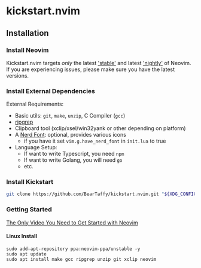 # kickstart.nvim

## Installation

### Install Neovim

Kickstart.nvim targets *only* the latest
['stable'](https://github.com/neovim/neovim/releases/tag/stable) and latest
['nightly'](https://github.com/neovim/neovim/releases/tag/nightly) of Neovim.
If you are experiencing issues, please make sure you have the latest versions.

### Install External Dependencies

External Requirements:
- Basic utils: `git`, `make`, `unzip`, C Compiler (`gcc`)
- [ripgrep](https://github.com/BurntSushi/ripgrep#installation)
- Clipboard tool (xclip/xsel/win32yank or other depending on platform)
- A [Nerd Font](https://www.nerdfonts.com/): optional, provides various icons
  - if you have it set `vim.g.have_nerd_font` in `init.lua` to true
- Language Setup:
  - If want to write Typescript, you need `npm`
  - If want to write Golang, you will need `go`
  - etc.

### Install Kickstart

```sh
git clone https://github.com/BearTaffy/kickstart.nvim.git "${XDG_CONFIG_HOME:-$HOME/.config}"/nvim
```

### Getting Started

[The Only Video You Need to Get Started with Neovim](https://youtu.be/m8C0Cq9Uv9o)

#### Linux Install
```
sudo add-apt-repository ppa:neovim-ppa/unstable -y
sudo apt update
sudo apt install make gcc ripgrep unzip git xclip neovim
```
